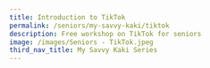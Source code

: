 ```yaml
---
title: Introduction to TikTok
permalink: /seniors/my-savvy-kaki/tiktok
description: Free workshop on TikTok for seniors
image: /images/Seniors - TikTok.jpeg
third_nav_title: My Savvy Kaki Series
---
```


